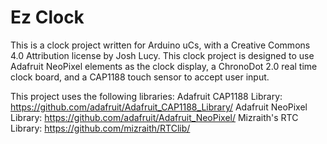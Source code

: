 Ez Clock
=====

This is a clock project written for Arduino uCs, with a Creative Commons 4.0 Attribution license by Josh Lucy. This clock project is designed to use Adafruit NeoPixel elements as the clock display, a ChronoDot 2.0 real time clock board, and a CAP1188 touch sensor to accept user input.

This project uses the following libraries:
Adafruit CAP1188 Library: https://github.com/adafruit/Adafruit_CAP1188_Library/
Adafruit NeoPixel Library: https://github.com/adafruit/Adafruit_NeoPixel/
Mizraith's RTC Library: https://github.com/mizraith/RTClib/
